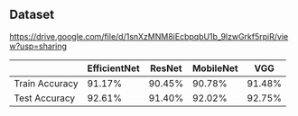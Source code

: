 ## Dataset
https://drive.google.com/file/d/1snXzMNM8iEcbpqbU1b_9lzwGrkf5rpiR/view?usp=sharing

| | EfficientNet | ResNet | MobileNet | VGG |
| ---- | ---- | ---- | ---- | ---- |
| Train Accuracy | 91.17% | 90.45% | 90.78% | 91.48% |
| Test Accuracy | 92.61% | 91.40% | 92.02% | 92.75% |
